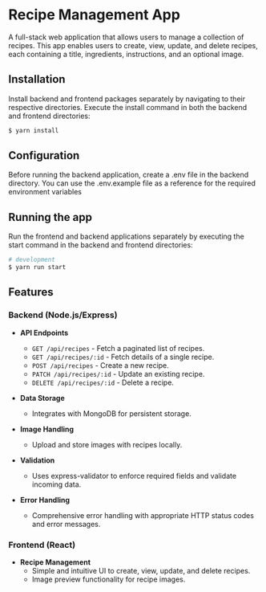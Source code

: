 # Recipe Management App

A full-stack web application that allows users to manage a collection of recipes. This app enables users to create, view, update, and delete recipes, each containing a title, ingredients, instructions, and an optional image.

## Installation

Install backend and frontend packages separately by navigating to their respective directories. Execute the install command in both the backend and frontend directories:


```bash
$ yarn install
```

## Configuration

Before running the backend application, create a .env file in the backend directory. You can use the .env.example file as a reference for the required environment variables

## Running the app

Run the frontend and backend applications separately by executing the start command in the backend and frontend directories:

```bash
# development
$ yarn run start

```


## Features

### Backend (Node.js/Express)
- **API Endpoints**
  - `GET /api/recipes` - Fetch a paginated list of recipes.
  - `GET /api/recipes/:id` - Fetch details of a single recipe.
  - `POST /api/recipes` - Create a new recipe.
  - `PATCH /api/recipes/:id` - Update an existing recipe.
  - `DELETE /api/recipes/:id` - Delete a recipe.

- **Data Storage**
  - Integrates with MongoDB for persistent storage.

- **Image Handling**
  - Upload and store images with recipes locally.

- **Validation**
  - Uses express-validator to enforce required fields and validate incoming data.

- **Error Handling**
  - Comprehensive error handling with appropriate HTTP status codes and error messages.

### Frontend (React)
- **Recipe Management**
  - Simple and intuitive UI to create, view, update, and delete recipes.
  - Image preview functionality for recipe images.
